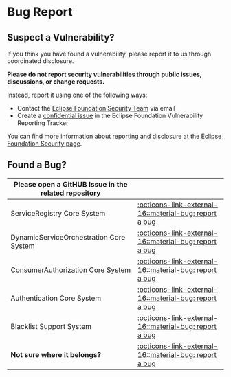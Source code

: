 # Bug Report

## Suspect a Vulnerability?

If you think you have found a vulnerability, please report it to us through coordinated disclosure.

**Please do not report security vulnerabilities through public issues, discussions, or change requests.**

Instead, report it using one of the following ways:

* Contact the [Eclipse Foundation Security Team](mailto:security@eclipse-foundation.org) via email
* Create a [confidential issue](https://gitlab.eclipse.org/security/vulnerability-reports/-/issues/new?issuable_template=new_vulnerability) in the Eclipse Foundation Vulnerability Reporting Tracker

You can find more information about reporting and disclosure at the [Eclipse Foundation Security page](https://www.eclipse.org/security/).

## Found a Bug?

| Please open a GitHUB Issue in the related repository |   |
|---|---|
| ServiceRegistry Core System  | [:octicons-link-external-16::material-bug: report a bug](https://github.com/eclipse-arrowhead/ah5-core-java-spring/issues/new) |
| DynamicServiceOrchestration Core System | [:octicons-link-external-16::material-bug: report a bug](https://github.com/eclipse-arrowhead/ah5-core-java-spring/issues/new) |
| ConsumerAuthorization Core System  | [:octicons-link-external-16::material-bug: report a bug](https://github.com/eclipse-arrowhead/ah5-core-java-spring/issues/new) |
| Authentication Core System  | [:octicons-link-external-16::material-bug: report a bug](https://github.com/eclipse-arrowhead/ah5-core-java-spring/issues/new) |
| Blacklist Support System  | [:octicons-link-external-16::material-bug: report a bug](https://github.com/eclipse-arrowhead/ah5-blacklist-java-spring/issues/new) |
| **Not sure where it belongs?** | [:octicons-link-external-16::material-bug: report a bug](https://github.com/eclipse-arrowhead/ah5-common-java-spring/issues/new) |